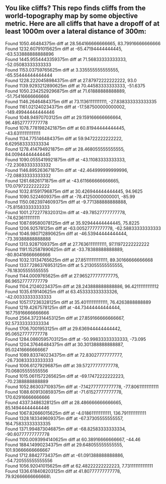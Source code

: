 ## You like cliffs? This repo finds cliffs from the world-topography map by some objective metric. Here are all cliffs that have a dropoff of at least 1000m over a lateral distance of 300m:

Found 1050.46484375m diff at 28.564166666666665, 83.79916666666666\
Found 1232.60791015625m diff at -65.47194444444445, -63.533888888888896\
Found 1445.9554443359375m diff at 71.56833333333333, -52.05083333333333\
Found 1153.03759765625m diff at 3.335555555555555, -65.55444444444444\
Found 1228.2220458984375m diff at 27.87972222222222, 93.0\
Found 1139.9293212890625m diff at 70.44583333333333, -51.6375\
Found 1050.2342529296875m diff at 71.61888888888889, -51.75416666666666\
Found 1146.2646484375m diff at 73.11361111111111, -27.838333333333335\
Found 1161.021240234375m diff at -17.587500000000002, -149.49944444444446\
Found 1048.94970703125m diff at 29.159166666666664, 96.48527777777778\
Found 1078.7781982421875m diff at 60.81944444444445, -43.63111111111111\
Found 1134.775146484375m diff at 59.94722222222222, 6.629583333333334\
Found 1278.414794921875m diff at 28.468055555555555, 84.00944444444445\
Found 1090.0555419921875m diff at -43.11083333333333, -72.23083333333332\
Found 1146.895263671875m diff at -42.464999999999996, -72.08833333333332\
Found 1261.6826171875m diff at -43.611666666666665, 170.07972222222222\
Found 1032.81591796875m diff at 30.426944444444445, 94.9625\
Found 1090.5224609375m diff at -78.41250000000001, -85.99\
Found 1150.0823974609375m diff at -9.771388888888888, -75.81583333333333\
Found 1001.2722778320312m diff at -49.78527777777778, -74.6236111111111\
Found 1087.69580078125m diff at 35.92944444444445, 75.8225\
Found 1206.92578125m diff at -63.00527777777778, -62.58833333333333\
Found 1046.980712890625m diff at -46.53944444444444, -73.39388888888888\
Found 1313.9287109375m diff at 27.76361111111111, 97.11972222222222\
Found 1191.152587890625m diff at -33.78388888888889, -80.80416666666666\
Found 1032.13134765625m diff at 27.85111111111111, 89.30166666666668\
Found 1337.7286376953125m diff at 5.213055555555555, -76.18305555555555\
Found 1144.0009765625m diff at 27.965277777777775, 86.96527777777779\
Found 1104.21240234375m diff at 28.243888888888886, 96.42111111111112\
Found 1035.619140625m diff at 63.453333333333326, -42.00333333333333\
Found 1057.17236328125m diff at 35.40111111111111, 76.4263888888889\
Found 1219.4267578125m diff at -44.73444444444444, 167.75916666666666\
Found 2564.372314453125m diff at 27.859166666666667, 92.57333333333334\
Found 1706.7001953125m diff at 29.636944444444442, 95.06527777777778\
Found 1284.0860595703125m diff at -50.99833333333333, -73.095\
Found 1204.37646484375m diff at 30.301388888888887, 95.02416666666667\
Found 1089.833740234375m diff at 72.83027777777777, -26.730833333333333\
Found 1006.61279296875m diff at 39.57277777777778, 70.06805555555556\
Found 1015.0611572265625m diff at -69.17472222222223, -70.2388888888889\
Found 1052.863037109375m diff at -7.142777777777778, -77.80611111111111\
Found 1088.609130859375m diff at -71.61527777777778, 170.62916666666666\
Found 4337.3486328125m diff at 28.486666666666665, 85.14944444444446\
Found 1067.82666015625m diff at -4.018611111111111, 136.7911111111111\
Found 1328.183349609375m diff at -67.37305555555557, 164.75833333333335\
Found 1371.994873046875m diff at -68.82583333333334, -90.60777777777778 \
Found 1100.0093994140625m diff at 60.38916666666667, -44.46\
Found 1884.14990234375m diff at 29.648055555555555, 101.93666666666667\
Found 1712.88427734375m diff at -61.091388888888886, -54.720555555555556\
Found 1056.92041015625m diff at 62.48222222222223, 7.731111111111111\
Found 1336.618408203125m diff at 41.80777777777778, 79.92666666666668\

